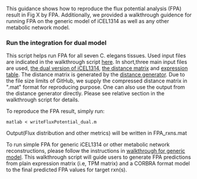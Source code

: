 This guidance shows how to reproduce the flux potential analysis (FPA) result in Fig X by FPA. Additionally, we provided a walkthrough guidence for running FPA on the generic model of iCEL1314 as well as any other metabolic network model.

### Run the integration for dual model

This script helps run FPA for all seven C. elegans tissues. Used input files are indicated in the walkthrough script [here](writeFluxPotential_dual.m). In short,three main input files are used, [the dual version of iCEL1314](./../input/Tissue.mat), [the distance matrix](input/distance_raw.mat) and [expression table](input/expressionTable.tsv). The distance matrix is generated by the [distance generator](./../MetabolicDistance). Due to the file size limits of GitHub, we supply the compressed distance matrix in ".mat" format for reproducing purpose. One can also use the output from the distance generator directly. Please see relative section in the walkthrough script for details. 

To reproduce the FPA result, simply run:
```
matlab < writeFluxPotential_dual.m
```
Output(Flux distribution and other metrics) will be written in FPA_rxns.mat

To run simple FPA for generic iCEL1314 or other metabolic network reconstructions, please follow the instructions in [walkthrough for generic model](writeFluxPotential_generic.m). This walkthrough script will guide users to generate FPA predictions from plain expression matrix (i.e, TPM matrix) and a CORBRA format model to the final predicted FPA values for target rxn(s).

